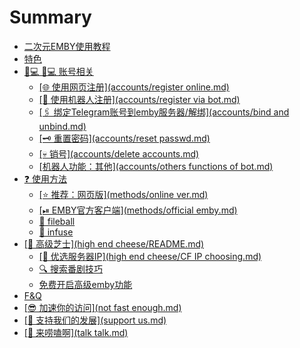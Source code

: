 # Summary

* [二次元EMBY使用教程](README.md)
* [特色](specials.md)
* [👨💻 👨💻 账号相关](accounts/README.md)
    * [[🌐 使用网页注册](accounts/register online.md)](accounts/shi-yong-wang-ye-zhu-ce-accountsregister-online.md.md)
    * [[🤖 使用机器人注册](accounts/register via bot.md)](accounts/shi-yong-ji-qi-ren-zhu-ce-accountsregister-via-bot.md.md)
    * [[🖇 绑定Telegram账号到emby服务器/解绑](accounts/bind and unbind.md)](accounts/bang-ding-telegram-zhang-hao-dao-emby-fu-wu-qi-jie-bang-accountsbind-and-unbind.md.md)
    * [[🗝 重置密码](accounts/reset passwd.md)](accounts/zhong-zhi-mi-ma-accountsreset-passwd.md.md)
    * [[💀 销号](accounts/delete accounts.md)](accounts/xiao-hao-accountsdelete-accounts.md.md)
    * [[机器人功能：其他](accounts/others functions of bot.md)](accounts/ji-qi-ren-gong-neng-qi-ta-accountsothers-functions-of-bot.md.md)
* [❓ 使用方法](methods/README.md)
    * [[⭐ 推荐：网页版](methods/online ver.md)](methods/tui-jian-wang-ye-ban-methodsonline-ver.md.md)
    * [[⏯ EMBY官方客户端](methods/official emby.md)](methods/emby-guan-fang-ke-hu-duan-methodsofficial-emby.md.md)
    * [🍎 fileball](methods/fileball.md)
    * [🍏 infuse](methods/infuse.md)
* [[🧀 高级芝士](high end cheese/README.md)](gao-ji-zhi-shi-high-end-cheesereadme.md/README.md)
    * [[🎈 优选服务器IP](high end cheese/CF IP choosing.md)](gao-ji-zhi-shi-high-end-cheesereadme.md/you-xuan-fu-wu-qi-iphigh-end-cheesecf-ip-choosing.md.md)
    * [🔍 搜索番剧技巧](high-end-cheese/searching-animes.md)
    * [免费开启高级emby功能](high-end-cheese/free-premium.md)
* [F\&Q](f-and-q.md)
* [[😎 加速你的访问](not fast enough.md)](jia-su-ni-de-fang-wen-not-fast-enough.md.md)
* [[🙏 支持我们的发展](support us.md)](zhi-chi-wo-men-de-fa-zhan-support-us.md.md)
* [[🤳 来唠嗑啊](talk talk.md)](lai-lao-keatalk-talk.md.md)

